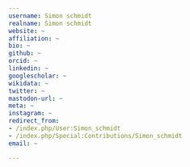 ```yaml
---
username: Simon schmidt
realname: Simon schmidt
website: ~
affiliation: ~
bio: ~
github: ~
orcid: ~
linkedin: ~
googlescholar: ~
wikidata: ~
twitter: ~
mastodon-url: ~
meta: ~
instagram: ~
redirect_from:
- /index.php/User:Simon_schmidt
- /index.php/Special:Contributions/Simon_schmidt
email: ~

---
```


